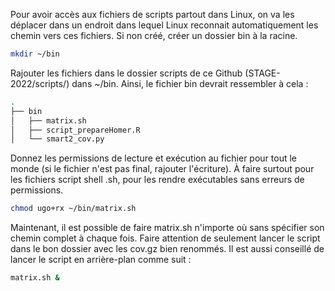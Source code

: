 Pour avoir accès aux fichiers de scripts partout dans Linux, on va les déplacer dans un endroit dans lequel Linux reconnait automatiquement les chemin vers ces fichiers. 
Si non créé, créer un dossier bin à la racine.

```bash
mkdir ~/bin
```

Rajouter les fichiers dans le dossier scripts de ce Github (STAGE-2022/scripts/) dans ~/bin. Ainsi, le fichier bin devrait ressembler à cela :

```bash
.
├── bin
│   ├── matrix.sh
│   ├── script_prepareHomer.R
│   └── smart2_cov.py
```

Donnez les permissions de lecture et exécution au fichier pour tout le monde (si le fichier n'est pas final, rajouter l'écriture).  À faire surtout pour les fichiers script shell .sh, pour les rendre exécutables sans erreurs de permissions. 

```bash
chmod ugo+rx ~/bin/matrix.sh
```

Maintenant, il est possible de faire matrix.sh n'importe où sans spécifier son chemin complet à chaque fois. Faire attention de seulement lancer le script dans le bon dossier avec les cov.gz bien renommés. Il est aussi conseillé de lancer le script en arrière-plan comme suit :

```bash
matrix.sh &
```
